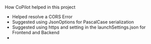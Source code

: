 How CoPilot helped in this project
  - Helped resolve a CORS Error
  - Suggested using JsonOptions for PascalCase serialization
  - Suggested using https and setting in the launchSettings.json for Frontend and Backend
  - 
